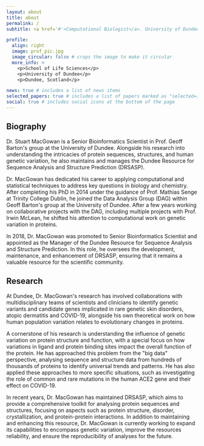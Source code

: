 ```yaml
---
layout: about
title: about
permalink: /
subtitle: <a href='#'>Computational Biologist</a>. University of Dundee. smacgowan@dundee.ac.uk

profile:
  align: right
  image: prof_pic.jpg
  image_circular: false # crops the image to make it circular
  more_info: >
    <p>School of Life Sciences</p>
    <p>University of Dundee</p>
    <p>Dundee, Scotland</p>

news: true # includes a list of news items
selected_papers: true # includes a list of papers marked as "selected={true}"
social: true # includes social icons at the bottom of the page
---
```


## Biography
Dr. Stuart MacGowan is a Senior Bioinformatics Scientist in Prof. Geoff Barton's group at the University of Dundee. Alongside his research into understanding the intricacies of protein sequences, structures, and human genetic variation, he also maintains and manages the Dundee Resource for Sequence Analysis and Structure Prediction (DRSASP).

Dr. MacGowan has dedicated his career to applying computational and statistical techniques to address key questions in biology and chemistry. After completing his PhD in 2014 under the guidance of Prof. Mathias Senge at Trinity College Dublin, he joined the Data Analysis Group (DAG) within Geoff Barton's group at the University of Dundee. After a few years working on collaborative projects with the DAG, including multiple projects with Prof. Irwin McLean, he shifted his attention to computational work on genetic variation in proteins.

In 2018, Dr. MacGowan was promoted to Senior Bioinformatics Scientist and appointed as the Manager of the Dundee Resource for Sequence Analysis and Structure Prediction. In this role, he oversees the development, maintenance, and enhancement of DRSASP, ensuring that it remains a valuable resource for the scientific community.

## Research
At Dundee, Dr. MacGowan's research has involved collaborations with multidisciplinary teams of scientists and clinicians to identify genetic variants and candidate genes implicated in rare genetic skin disorders, atopic dermatitis and COVID-19, alongside his own theoretical work on how human population variation relates to evolutionary changes in proteins.

A cornerstone of his research is understanding the influence of genetic variation on protein structure and function, with a special focus on how variations in ligand and protein binding sites impact the overall function of the protein. He has approached this problem from the "big data" perspective, analysing sequence and structure data from hundreds of thousands of proteins to identify universal trends and patterns. He has also applied these approaches to more specific situations, such as investigating the role of common and rare mutations in the human ACE2 gene and their effect on COVID-19.

In recent years, Dr. MacGowan has maintained DRSASP, which aims to provide a comprehensive toolkit for analysing protein sequences and structures, focusing on aspects such as protein structure, disorder, crystallization, and protein-protein interactions. In addition to maintaining and enhancing this resource, Dr. MacGowan is currently working to expand its capabilities to encompass genetic variation, improve the resources reliability, and ensure the reproducibility of analyses for the future.
